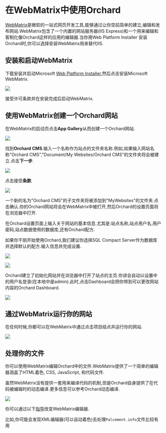 # 在WebMatrix中使用Orchard

[WebMatrix](http://www.microsoft.com/web/webmatrix/)是微软的一站式网页开发工具,能够通过让你空前简单的建立,编辑和发布网站.WebMatrix包含了一个内置的网站服务器\(IIS Express\)和一个用来编辑和客制化像Orchard这样的应用的编辑器.当你用Web Platform Installer 安装Orchard时,你可以选择安装WebMatrix用来替代IIS.

## 安装和启动WebMatrix

下载安装并启动Microsoft [Web Platform Installer](https://www.microsoft.com/web/downloads/platform.aspx),然后点击安装Microsoft WebMatrix.

![](http://docs.orchardproject.net/en/latest/Upload/screenshots/install_selectorWebMatrix.png)

接受许可条款并在安装完成后启动WebMatrix.

## 使用WebMatrix创建一个Orchard网站

在WebMatrix的启动页点击**App Gallery**从而创建一个Orchard网站.

![](http://docs.orchardproject.net/en/latest/Upload/screenshots_675/webmatrix_start_675.png)

找到**Orchard CMS**.输入一个名称作为站点的文件夹名称.例如,如果输入网站名称"Orchard CMS","Document/My Websites/Orchard CMS"的文件夹将会被建立.点击**下一步**.

![](http://docs.orchardproject.net/en/latest/Upload/screenshots_675/webmatrix_select_orchard_675.png)

点击接受**条款**.

![](http://docs.orchardproject.net/en/latest/Upload/screenshots_675/webmatrix_orchard_eula_675.png)

一个新的名为"Orchard CMS"的子文件夹将被添加到"MyWebsites"的文件夹.点击确认.你的Orchard网站将会在WebMatrix中被打开,然后Orchard的设置页面将在浏览器中打开.

在Orchard设置页面上输入关于网站的基本信息.尤其是:站点名称,站点用户名,用户密码,站点数据使用的数据库,还有Orchard配方.

如果你干刚开始使用Orchard,我们建议你选择SQL Compact Server作为数据库并选择默认的配方.输入信息并完成设置.

![](http://docs.orchardproject.net/en/latest/Upload/screenshots/setup_new_site.png)

![](http://docs.orchardproject.net/en/latest/Upload/screenshots_675/webmatrix_finish_setup_675.png)

Orchard建立了初始化网站并在浏览器中打开了站点的主页.你讲会自动以设置中的用户名登录\(在本地中是admin\).此时,点击Dashboard会把你带到可以更改网站内容的Orchard Dashboard.

![](http://docs.orchardproject.net/en/latest/Upload/screenshots_675/new_default_site_675.png)

## 通过WebMatrix运行你的网站

在任何时候,你都可以在WebMatrix中通过点击项目结点并运行你的网站.

![](http://docs.orchardproject.net/en/latest/Upload/screenshots/webmatrix_run.png)

## 处理你的文件

你可以使用WebMatrix编辑Orchard中的文件.WebMatrix提供了一个简单的编辑器涵盖了HTML着色, CSS, JavaScript, 和代码文件.

虽然WebMatrix没有提供一套用来编译代码的机制,但是Orchard自身提供了在代码被编辑时的动态编译.更多信息可以参考Orchard动态编译.

![](http://docs.orchardproject.net/en/latest/Upload/screenshots_675/webmatrix_files_675.png)

你可以通过以下[指导](http://sybak.com/blog/2011/02/changing-the-file-types-that-open-with-webmatrix/)改变WebMatrix编辑器.

比如,你可能会发现XML编辑器\(可以自动着色\)去处理`Palcement.info`文件比较有用











